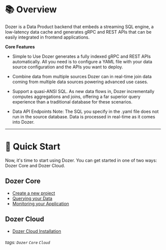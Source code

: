 # 📚 Overview


Dozer is a Data Product backend that embeds a streaming SQL engine, a low-latency data cache and generates gRPC and REST APIs that can be easily integrated in frontend applications.

**Core Features**

* Simple to Use
Dozer generates a fully indexed gRPC and REST APIs automatically. All you need is to configure a YAML file with your data source configuration and the APIs you want to deploy. 

* Combine data from multiple sources
Dozer can in real-time join data coming from multiple data sources powering advanced use cases.

* Support a quasi-ANSI SQL. 
As new data flows in, Dozer incrementally computes aggregations and joins, offering a far superior query experience than a traditional database for these scenarios.

* Data API Endpoints
Note: The SQL you specify in the .yaml file does not run in the source database. Data is processed in real-time as it comes into Dozer.



---


# 🚀 Quick Start

Now, it's time to start using Dozer. You can get started in one of two ways: Dozer Core and Dozer Cloud.

## Dozer Core

- [Create a new project](./getting_started/core/new-project.md)
- [Querying your Data](./getting_started/core/query)
- [Monitoring your Application](./getting_started/core/motitoring)

## Dozer Cloud

- [Dozer Cloud Installation](./getting_started/cloud/installation.md)



###### tags: `Dozer` `Core` `Cloud`
